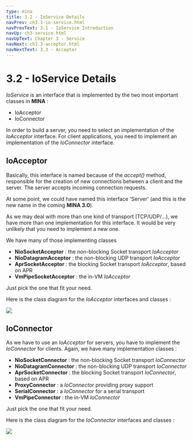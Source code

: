 ```yaml
---
type: mina
title: 3.2 - IoService Details
navPrev: ch3.1-io-service.html
navPrevText: 3.1 - IoService Introduction
navUp: ch3-service.html
navUpText: Chapter 3 - Service
navNext: ch3.3-acceptor.html
navNextText: 3.3 - Acceptor
---
```


# 3.2 - IoService Details

_IoService_ is an interface that is implemented by the two most important classes in **MINA** :

* IoAcceptor
* IoConnector

In order to build a server, you need to select an implementation of the _IoAcceptor_ interface. For client applications, you need to implement an implementation of the _IoConnector_ interface.

## IoAcceptor

Basically, this interface is named because of the _accept()_ method, responsible for the creation of new connections between a client and the server. The server accepts incoming connection requests.

At some point, we could have named this interface 'Server' (and this is the new name in the coming **MINA 3.0**).

As we may deal with more than one kind of transport (TCP/UDP/...), we have more than one implementation for this interface. It would be very unlikely that you need to implement a new one.

We have many of those implementing classes

* __NioSocketAcceptor__ : the non-blocking Socket transport _IoAcceptor_
* __NioDatagramAcceptor__ : the non-blocking UDP transport _IoAcceptor_
* __AprSocketAcceptor__ : the blocking Socket transport _IoAcceptor_, based on APR
* __VmPipeSocketAcceptor__ : the in-VM _IoAcceptor_

Just pick the one that fit your need.

Here is the class diagram for the _IoAcceptor_ interfaces and classes :

![](/assets/img/mina/IoServiceAcceptor.png)

## IoConnector

As we have to use an _IoAcceptor_ for servers, you have to implement the _IoConnector_ for clients. Again, we have many implementation classes :

* __NioSocketConnector__ : the non-blocking Socket transport _IoConnector_
* __NioDatagramConnector__ : the non-blocking UDP transport _IoConnector_
* __AprSocketConnector__ : the blocking Socket transport _IoConnector_, based on APR
* __ProxyConnector__ : a _IoConnector_ providing proxy support
* __SerialConnector__ : a _IoConnector_ for a serial transport
* __VmPipeConnector__ : the in-VM _IoConnector_

Just pick the one that fit your need.

Here is the class diagram for the _IoConnector_ interfaces and classes :

![](/assets/img/mina/IoServiceConnector.png)
